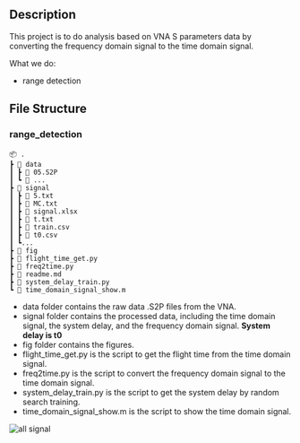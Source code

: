 ## Description

This project is to do analysis based on VNA S parameters data by converting the frequency domain signal to the time domain signal. 

What we do:

* range detection

## File Structure

### range_detection
```
📦 .
┣ 📂 data
┃ ┣ 📄 05.S2P
┃ ┗ 📄 ...
┣ 📂 signal
┃ ┣ 📄 5.txt
┃ ┣ 📄 MC.txt
┃ ┣ 📄 signal.xlsx
┃ ┣ 📄 t.txt
┃ ┣ 📄 train.csv
┃ ┣ 📄 t0.csv
┃ ┗...
┣ 📂 fig
┣ 📄 flight_time_get.py
┣ 📄 freq2time.py
┣ 📄 readme.md
┣ 📄 system_delay_train.py
┗ 📄 time_domain_signal_show.m
```

* data folder contains the raw data .S2P files from the VNA.
* signal folder contains the processed data, including the time domain signal, the system delay, and the frequency domain signal. **System delay is t0**
* fig folder contains the figures.
* flight_time_get.py is the script to get the flight time from the time domain signal.
* freq2time.py is the script to convert the frequency domain signal to the time domain signal.
* system_delay_train.py is the script to get the system delay by random search training.
* time_domain_signal_show.m is the script to show the time domain signal.


![all signal](./fig/all.png)